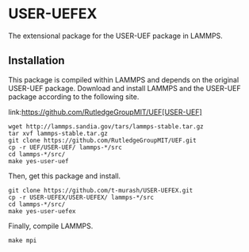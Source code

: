 # USER-UEFEX
The extensional package for the USER-UEF package in LAMMPS.

## Installation
This package is compiled within LAMMPS and depends on the original USER-UEF package.
Download and install LAMMPS and the USER-UEF package according to the following site.

link:https://github.com/RutledgeGroupMIT/UEF[USER-UEF]

```
wget http://lammps.sandia.gov/tars/lammps-stable.tar.gz
tar xvf lammps-stable.tar.gz
git clone https://github.com/RutledgeGroupMIT/UEF.git
cp -r UEF/USER-UEF/ lammps-*/src
cd lammps-*/src/
make yes-user-uef
```

Then, get this package and install.

```
git clone https://github.com/t-murash/USER-UEFEX.git
cp -r USER-UEFEX/USER-UEFEX/ lammps-*/src
cd lammps-*/src/
make yes-user-uefex
```

Finally, compile LAMMPS.

```
make mpi
```
